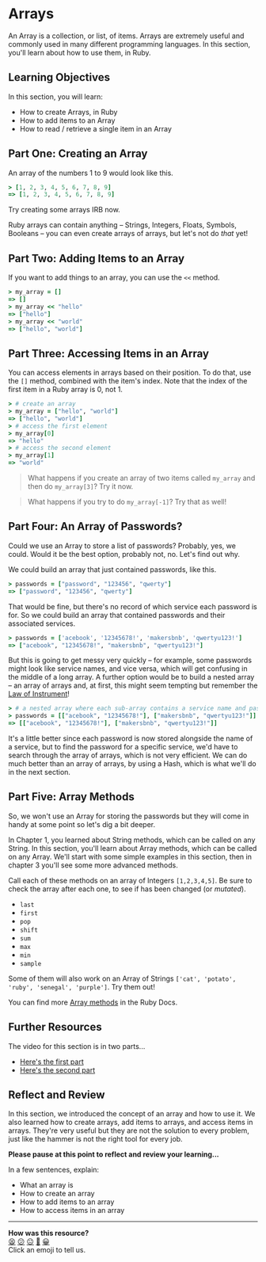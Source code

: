 # Arrays

An Array is a collection, or list, of items. Arrays are extremely useful and commonly used in many different programming languages. In this section, you'll learn about how to use them, in Ruby.

## Learning Objectives

In this section, you will learn:
- How to create Arrays, in Ruby
- How to add items to an Array
- How to read / retrieve a single item in an Array
## Part One: Creating an Array

An array of the numbers 1 to 9 would look like this.

```ruby
> [1, 2, 3, 4, 5, 6, 7, 8, 9]
=> [1, 2, 3, 4, 5, 6, 7, 8, 9]
```

Try creating some arrays IRB now.

Ruby arrays can contain anything – Strings, Integers, Floats, Symbols, Booleans – you can even create arrays of arrays, but let's not do _that_ yet!

## Part Two: Adding Items to an Array

If you want to add things to an array, you can use the `<<` method.

```ruby
> my_array = []
=> []
> my_array << "hello"
=> ["hello"]
> my_array << "world"
=> ["hello", "world"]
```

## Part Three: Accessing Items in an Array

You can access elements in arrays based on their position. To do that, use the `[]` method, combined with the item's index. Note that the index of the first item in a Ruby array is 0, not 1.

```ruby
> # create an array
> my_array = ["hello", "world"]
=> ["hello", "world"]
> # access the first element
> my_array[0]
=> "hello"
> # access the second element
> my_array[1]
=> "world"
```

> What happens if you create an array of two items called `my_array` and then do `my_array[3]`? Try it now.

> What happens if you try to do `my_array[-1]`? Try that as well!

## Part Four: An Array of Passwords?

Could we use an Array to store a list of passwords? Probably, yes, we could. Would it be the best option, probably not, no. Let's find out why.

We could build an array that just contained passwords, like this.

```ruby
> passwords = ["password", "123456", "qwerty"]
=> ["password", "123456", "qwerty"]
```

That would be fine, but there's no record of which service each password is for. So we could build an array that contained passwords and their associated services.

```ruby
> passwords = ['acebook', '12345678!', 'makersbnb', 'qwertyu123!']
=> ["acebook", "12345678!", "makersbnb", "qwertyu123!"]
```

But this is going to get messy very quickly – for example, some passwords might look like service names, and vice versa, which will get confusing in the middle of a long array. A further option would be to build a nested array – an array of arrays and, at first, this might seem tempting but remember the [Law of Instrument](https://en.wikipedia.org/wiki/Law_of_the_instrument)!

```ruby
> # a nested array where each sub-array contains a service name and password
> passwords = [["acebook", "12345678!"], ["makersbnb", "qwertyu123!"]]
=> [["acebook", "12345678!"], ["makersbnb", "qwertyu123!"]]
```

It's a little better since each password is now stored alongside the name of a service, but to find the password for a specific service, we'd have to search through the array of arrays, which is not very efficient. We can do much better than an array of arrays, by using a Hash, which is what we'll do in the next section.

## Part Five: Array Methods

So, we won't use an Array for storing the passwords but they will come in handy at some point so let's dig a bit deeper.

In Chapter 1, you learned about String methods, which can be called on any String. In this section, you'll learn about Array methods, which can be called on any Array. We'll start with some simple examples in this section, then in chapter 3 you'll see some more advanced methods.

Call each of these methods on an array of Integers `[1,2,3,4,5]`. Be sure to check the array after each one, to see if has been changed (or _mutated_).

- `last`
- `first`
- `pop`
- `shift`
- `sum`
- `max`
- `min`
- `sample`

Some of them will also work on an Array of Strings `['cat', 'potato', 'ruby', 'senegal', 'purple']`.  Try them out!

You can find more [Array methods]((https://ruby-doc.org/core-3.0.0/Array.html)) in the Ruby Docs.

## Further Resources

The video for this section is in two parts...

- [Here's the first part](https://youtu.be/I_oMPekZLwM)
- [Here's the second part](https://youtu.be/NB6dau9kr6Q)

## Reflect and Review

In this section, we introduced the concept of an array and how to use it. We also learned how to create arrays, add items to arrays, and access items in arrays. They're very useful but they are not the solution to every problem, just like the hammer is not the right tool for every job.

**Please pause at this point to reflect and review your learning...**

In a few sentences, explain:
- What an array is
- How to create an array
- How to add items to an array
- How to access items in an array


<!-- BEGIN GENERATED SECTION DO NOT EDIT -->

---

**How was this resource?**  
[😫](https://airtable.com/shrUJ3t7KLMqVRFKR?prefill_Repository=makersacademy/ruby_foundations&prefill_File=chapter2/2_introducing_arrays.md&prefill_Sentiment=😫) [😕](https://airtable.com/shrUJ3t7KLMqVRFKR?prefill_Repository=makersacademy/ruby_foundations&prefill_File=chapter2/2_introducing_arrays.md&prefill_Sentiment=😕) [😐](https://airtable.com/shrUJ3t7KLMqVRFKR?prefill_Repository=makersacademy/ruby_foundations&prefill_File=chapter2/2_introducing_arrays.md&prefill_Sentiment=😐) [🙂](https://airtable.com/shrUJ3t7KLMqVRFKR?prefill_Repository=makersacademy/ruby_foundations&prefill_File=chapter2/2_introducing_arrays.md&prefill_Sentiment=🙂) [😀](https://airtable.com/shrUJ3t7KLMqVRFKR?prefill_Repository=makersacademy/ruby_foundations&prefill_File=chapter2/2_introducing_arrays.md&prefill_Sentiment=😀)  
Click an emoji to tell us.

<!-- END GENERATED SECTION DO NOT EDIT -->
